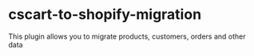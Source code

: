 # cscart-to-shopify-migration
This plugin allows you to migrate products, customers, orders and other data
